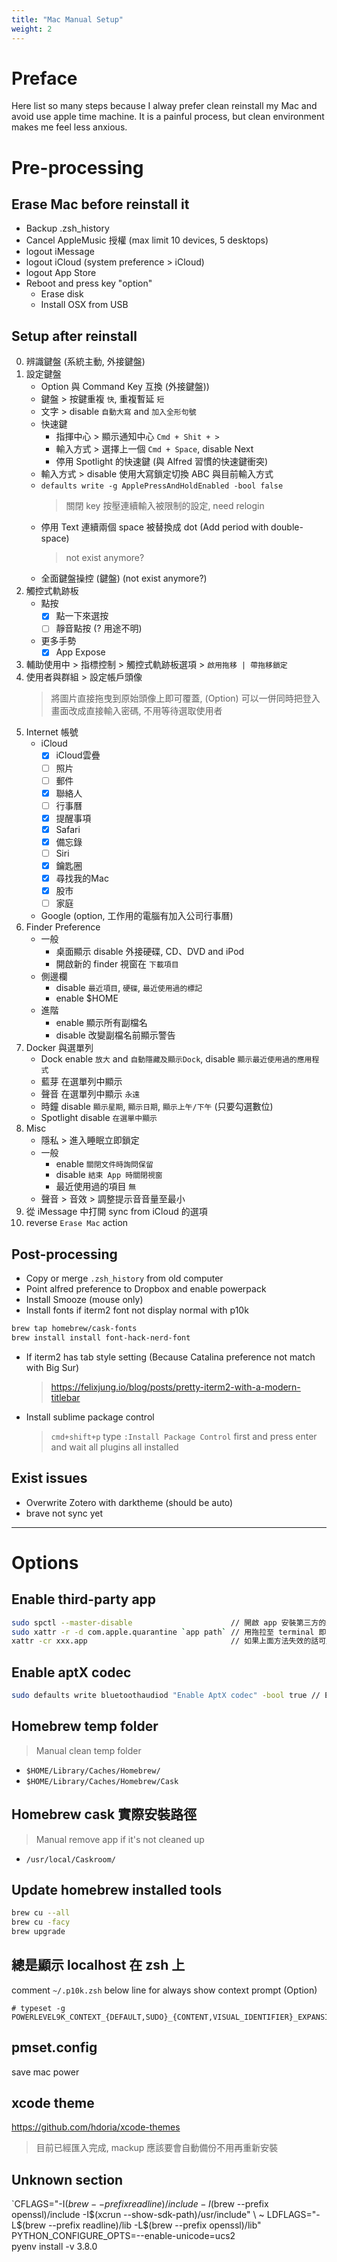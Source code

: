 ```yaml
---
title: "Mac Manual Setup"
weight: 2
---
```


# Preface

Here list so many steps because I alway prefer clean reinstall my Mac and avoid use apple time machine. It is a painful process, but clean environment makes me feel less anxious.

# Pre-processing

## Erase Mac before reinstall it

- Backup .zsh_history
- Cancel AppleMusic 授權 (max limit 10 devices, 5 desktops)
- logout iMessage
- logout iCloud (system preference > iCloud)
- logout App Store
- Reboot and press key "option"
  - Erase disk
  - Install OSX from USB

## Setup after reinstall

0. 辨識鍵盤 (系統主動, 外接鍵盤)
1. 設定鍵盤
    - Option 與 Command Key 互換 (外接鍵盤))
    - 鍵盤 > 按鍵重複 `快`, 重複暫延 `短`
    - 文字 > disable `自動大寫` and `加入全形句號`
    - 快速鍵
        - 指揮中心 > 顯示通知中心 `Cmd + Shit + >`
        - 輸入方式 > 選擇上一個 `Cmd + Space`, disable Next
        - 停用 Spotlight 的快速鍵 (與 Alfred 習慣的快速鍵衝突)
    - 輸入方式 > disable 使用大寫鎖定切換 ABC 與目前輸入方式
    - `defaults write -g ApplePressAndHoldEnabled -bool false`
        > 關閉 key 按壓連續輸入被限制的設定, need relogin
    - 停用 Text 連續兩個 space 被替換成 dot (Add period with double-space) 
        > not exist anymore?
    - 全面鍵盤操控 (鍵盤) (not exist anymore?)
2. 觸控式軌跡板
    - 點按
       - [x] 點一下來選按
       - [ ] 靜音點按 (? 用途不明)
    - 更多手勢
       - [x] App Expose
3. 輔助使用中 > 指標控制 > 觸控式軌跡板選項 > `啟用拖移 | 帶拖移鎖定`
4. 使用者與群組 > 設定帳戶頭像
    > 將圖片直接拖曳到原始頭像上即可覆蓋, (Option) 可以一併同時把登入畫面改成直接輸入密碼, 不用等待選取使用者
5. Internet 帳號
    - iCloud
        - [x] iCloud雲疊
        - [ ] 照片
        - [ ] 郵件
        - [x] 聯絡人
        - [ ] 行事曆
        - [x] 提醒事項
        - [x] Safari
        - [x] 備忘錄
        - [ ] Siri
        - [x] 鑰匙圈
        - [x] 尋找我的Mac
        - [x] 股市
        - [ ] 家庭
    - Google (option, 工作用的電腦有加入公司行事曆)
6. Finder Preference
    - 一般
        - 桌面顯示 disable 外接硬碟, CD、DVD and iPod
        - 開啟新的 finder 視窗在 `下載項目`
    - 側邊欄
        - disable `最近項目`, `硬碟`, `最近使用過的標記`
        - enable $HOME
    - 進階
        - enable 顯示所有副檔名
        - disable 改變副檔名前顯示警告
7. Docker 與選單列
    - Dock enable `放大` and `自動隱藏及顯示Dock`, disable `顯示最近使用過的應用程式` 
    - 藍芽 在選單列中顯示
    - 聲音 在選單列中顯示 `永遠`
    - 時鐘 disable `顯示星期`, `顯示日期`, `顯示上午/下午` (只要勾選數位)
    - Spotlight disable `在選單中顯示`
8. Misc
    - 隱私 > 進入睡眠立即鎖定
    - 一般
        - enable `關閉文件時詢問保留`
        - disable `結束 App 時關閉視窗`
        - 最近使用過的項目 `無`
    - 聲音 > 音效 > 調整提示音音量至最小
9. 從 iMessage 中打開 sync from iCloud 的選項
10. reverse `Erase Mac` action

## Post-processing

- Copy or merge `.zsh_history` from old computer
- Point alfred preference to Dropbox and enable powerpack
- Install Smooze (mouse only)
- Install fonts if iterm2 font not display normal with p10k
```bash
brew tap homebrew/cask-fonts
brew install install font-hack-nerd-font
```
- If iterm2 has tab style setting (Because Catalina preference not match with Big Sur)
  > https://felixjung.io/blog/posts/pretty-iterm2-with-a-modern-titlebar
- Install sublime package control
  > `cmd+shift+p` type `:Install Package Control` first and
  > press enter and wait all plugins all installed

## Exist issues

- Overwrite Zotero with darktheme (should be auto)
- brave not sync yet

---

# Options

## Enable third-party app
```bash
sudo spctl --master-disable                      // 開啟 app 安裝第三方的選項
sudo xattr -r -d com.apple.quarantine `app path` // 用拖拉至 terminal 即可, 移除 App 附加屬性
xattr -cr xxx.app                                // 如果上面方法失效的話可用此移除 binary 的全部附加屬性
```

## Enable aptX codec
```bash
sudo defaults write bluetoothaudiod "Enable AptX codec" -bool true // Enable Aptx
```

## Homebrew temp folder
> Manual clean temp folder
- `$HOME/Library/Caches/Homebrew/`
- `$HOME/Library/Caches/Homebrew/Cask`


## Homebrew cask 實際安裝路徑
> Manual remove app if it's not cleaned up
- `/usr/local/Caskroom/`

## Update homebrew installed tools
```bash
brew cu --all
brew cu -facy
brew upgrade
```

## 總是顯示 localhost 在 zsh 上
comment `~/.p10k.zsh` below line for always show context prompt (Option)
```
# typeset -g POWERLEVEL9K_CONTEXT_{DEFAULT,SUDO}_{CONTENT,VISUAL_IDENTIFIER}_EXPANSION=
```

## pmset.config
save mac power

## xcode theme
https://github.com/hdoria/xcode-themes
> 目前已經匯入完成, mackup 應該要會自動備份不用再重新安裝

## Unknown section
`CFLAGS="-I$(brew --prefix readline)/include -I$(brew --prefix openssl)/include -I$(xcrun --show-sdk-path)/usr/include" \                                                                                   ~
LDFLAGS="-L$(brew --prefix readline)/lib -L$(brew --prefix openssl)/lib" \
PYTHON_CONFIGURE_OPTS=--enable-unicode=ucs2 \
pyenv install -v 3.8.0
